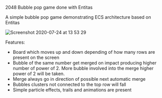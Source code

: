 2048 Bubble pop game done with Entitas

A simple bubble pop game demonstrating ECS architecture based on Entitas

![Screenshot 2020-07-24 at 13 53 29](https://user-images.githubusercontent.com/2452120/88388666-421a0e80-cdb5-11ea-9dab-1724cb401e10.png)

Features:
* Board which moves up and down depending of how many rows are present on the screen
* Bubble of the same number get merged on impact producing higher number of power of 2. More bubble involved into the merge higher power of 2 will be taken.
* Merge always go in direction of possible next automatic merge
* Bubbles clusters not connected to the top row will fall
* Simple particle effects, trails and animations are present
